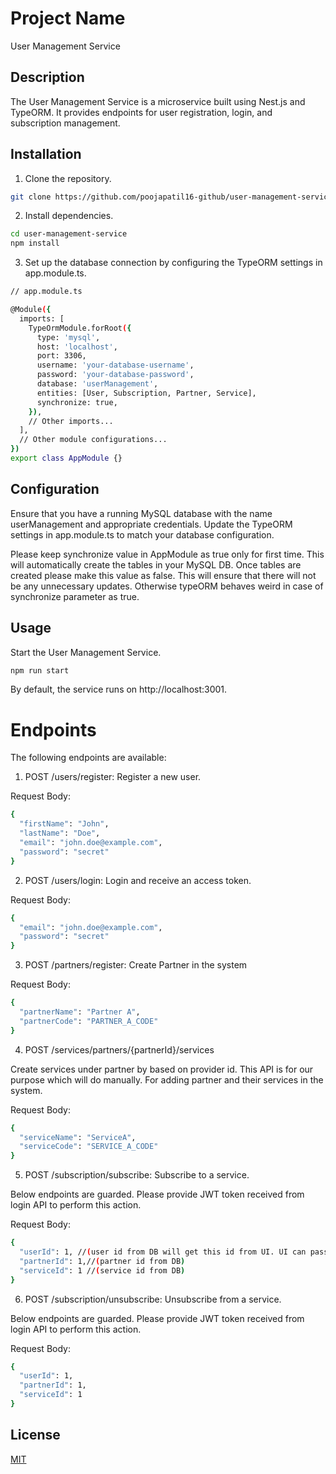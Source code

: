 # Project Name

User Management Service

## Description

The User Management Service is a microservice built using Nest.js and TypeORM. It provides endpoints for user registration, login, and subscription management.


## Installation
1. Clone the repository.

```bash
git clone https://github.com/poojapatil16-github/user-management-service.git
```

2. Install dependencies.

```bash
cd user-management-service
npm install
```
3. Set up the database connection by configuring the TypeORM settings in app.module.ts.

```bash
// app.module.ts

@Module({
  imports: [
    TypeOrmModule.forRoot({
      type: 'mysql',
      host: 'localhost',
      port: 3306,
      username: 'your-database-username',
      password: 'your-database-password',
      database: 'userManagement',
      entities: [User, Subscription, Partner, Service],
      synchronize: true,
    }),
    // Other imports...
  ],
  // Other module configurations...
})
export class AppModule {}

```

## Configuration

Ensure that you have a running MySQL database with the name userManagement and appropriate credentials. Update the TypeORM settings in app.module.ts to match your database configuration.

Please keep synchronize value in AppModule as true only for first time. This will automatically create the tables in your MySQL DB. Once tables are created please make this value as false.
This will ensure that there will not be any unnecessary updates. Otherwise typeORM behaves weird in case of synchronize parameter as true.

## Usage

Start the User Management Service.

```bash
npm run start
```
By default, the service runs on http://localhost:3001.


# Endpoints

The following endpoints are available:

1. POST /users/register: Register a new user. 

Request Body:
```bash
{
  "firstName": "John",
  "lastName": "Doe",
  "email": "john.doe@example.com",
  "password": "secret"
}
```

2. POST /users/login: Login and receive an access token.

Request Body:

```bash
{
  "email": "john.doe@example.com",
  "password": "secret"
}
```

3. POST /partners/register: Create Partner in the system

Request Body:

```bash
{
  "partnerName": "Partner A",
  "partnerCode": "PARTNER_A_CODE"
}
```

4. POST /services/partners/{partnerId}/services

Create services under partner by based on provider id. This API is for our purpose which will do manually. For adding partner and their services in the system.

Request Body:

```bash
{
  "serviceName": "ServiceA",
  "serviceCode": "SERVICE_A_CODE"
}
```

5. POST /subscription/subscribe: Subscribe to a service.

Below endpoints are guarded. Please provide JWT token received from login API to perform this action.

Request Body:

```bash
{
  "userId": 1, //(user id from DB will get this id from UI. UI can pass this info)
  "partnerId": 1,//(partner id from DB)
  "serviceId": 1 //(service id from DB)
}
```

6. POST /subscription/unsubscribe: Unsubscribe from a service.

Below endpoints are guarded. Please provide JWT token received from login API to perform this action.

Request Body:

```bash
{
  "userId": 1,
  "partnerId": 1,
  "serviceId": 1
}
```

## License

[MIT](https://choosealicense.com/licenses/mit/)
